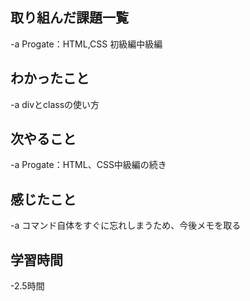 ## 取り組んだ課題一覧  
-a  Progate：HTML,CSS 初級編中級編
## わかったこと
-a  divとclassの使い方
## 次やること
-a  Progate：HTML、CSS中級編の続き
## 感じたこと
-a コマンド自体をすぐに忘れしまうため、今後メモを取る
## 学習時間
-2.5時間
